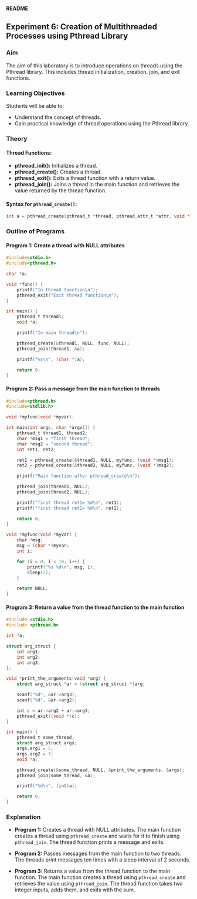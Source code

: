 **README**

## Experiment 6: Creation of Multithreaded Processes using Pthread Library

### Aim
The aim of this laboratory is to introduce operations on threads using the Pthread library. This includes thread initialization, creation, join, and exit functions.

### Learning Objectives
Students will be able to:
- Understand the concept of threads.
- Gain practical knowledge of thread operations using the Pthread library.

### Theory

#### Thread Functions:
- **pthread_init():** Initializes a thread.
- **pthread_create():** Creates a thread.
- **pthread_exit():** Exits a thread function with a return value.
- **pthread_join():** Joins a thread in the main function and retrieves the value returned by the thread function.

#### Syntax for `pthread_create()`:
```c
int a = pthread_create(pthread_t *thread, pthread_attr_t *attr, void *(*start_routine), void*);
```

### Outline of Programs

#### Program 1: Create a thread with NULL attributes

```c
#include<stdio.h>
#include<pthread.h>

char *a;

void *func() {
    printf("In thread function\n");
    pthread_exit("Exit thread function\n");
}

int main() {
    pthread_t thread1;
    void *a;

    printf("In main thread\n");

    pthread_create(&thread1, NULL, func, NULL);
    pthread_join(thread1, &a);

    printf("%s\n", (char *)a);

    return 0;
}
```

#### Program 2: Pass a message from the main function to threads

```c
#include<pthread.h>
#include<stdlib.h>

void *myfunc(void *myvar);

int main(int argc, char *argv[]) {
    pthread_t thread1, thread2;
    char *msg1 = "first thread";
    char *msg2 = "second thread";
    int ret1, ret2;

    ret1 = pthread_create(&thread1, NULL, myfunc, (void *)msg1);
    ret2 = pthread_create(&thread2, NULL, myfunc, (void *)msg2);

    printf("Main function after pthread_create\n");

    pthread_join(thread1, NULL);
    pthread_join(thread2, NULL);

    printf("first thread ret1= %d\n", ret1);
    printf("first thread ret1= %d\n", ret1);

    return 0;
}

void *myfunc(void *myvar) {
    char *msg;
    msg = (char *)myvar;
    int i;

    for (i = 0; i < 10; i++) {
        printf("%s %d\n", msg, i);
        sleep(2);
    }

    return NULL;
}
```

#### Program 3: Return a value from the thread function to the main function

```c
#include <stdio.h>
#include <pthread.h>

int *a;

struct arg_struct {
    int arg1;
    int arg2;
    int arg3;
};

void *print_the_arguments(void *arg) {
    struct arg_struct *ar = (struct arg_struct *)arg;

    scanf("%d", &ar->arg3);
    scanf("%d", &ar->arg2);

    int c = ar->arg2 + ar->arg3;
    pthread_exit((void *)c);
}

int main() {
    pthread_t some_thread;
    struct arg_struct args;
    args.arg1 = 5;
    args.arg2 = 7;
    void *a;

    pthread_create(&some_thread, NULL, &print_the_arguments, &args);
    pthread_join(some_thread, &a);

    printf("%d\n", (int)a);

    return 0;
}
```

### Explanation

- **Program 1:** Creates a thread with NULL attributes. The main function creates a thread using `pthread_create` and waits for it to finish using `pthread_join`. The thread function prints a message and exits.

- **Program 2:** Passes messages from the main function to two threads. The threads print messages ten times with a sleep interval of 2 seconds.

- **Program 3:** Returns a value from the thread function to the main function. The main function creates a thread using `pthread_create` and retrieves the value using `pthread_join`. The thread function takes two integer inputs, adds them, and exits with the sum.
